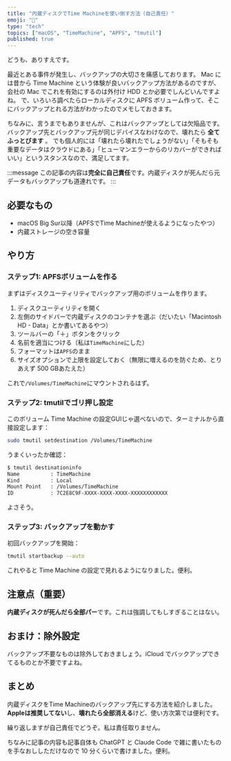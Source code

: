 ```yaml
---
title: "内蔵ディスクでTime Machineを使い倒す方法（自己責任）"
emoji: "💾"
type: "tech"
topics: ["macOS", "TimeMachine", "APFS", "tmutil"]
published: true
---
```


どうも、ありすえです。

最近とある事件が発生し、バックアップの大切さを痛感しております。
Mac には昔から Time Machine という体験が良いバックアップ方法があるのですが、会社の Mac でこれを有効にするのは外付け HDD とか必要でしんどいんですよね。
で、いろいろ調べたらローカルディスクに APFS ボリューム作って、そこにバックアップとれる方法がわかったのでメモしておきます。

ちなみに、言うまでもありませんが、これはバックアップとしては欠陥品です。バックアップ先とバックアップ元が同じデバイスなわけなので、壊れたら **全てふっとびます** 。
でも個人的には「壊れたら壊れたでしょうがない」「そもそも重要なデータはクラウドにある」「ヒューマンエラーからのリカバーができればいい」というスタンスなので、満足してます。

:::message
この記事の内容は**完全に自己責任**です。内蔵ディスクが死んだら元データもバックアップも道連れです。
:::

## 必要なもの

- macOS Big Sur以降（APFSでTime Machineが使えるようになったやつ）
- 内蔵ストレージの空き容量

## やり方

### ステップ1: APFSボリュームを作る

まずはディスクユーティリティでバックアップ用のボリュームを作ります。

1. ディスクユーティリティを開く
2. 左側のサイドバーで内蔵ディスクのコンテナを選ぶ（だいたい「Macintosh HD - Data」とか書いてあるやつ）
3. ツールバーの「＋」ボタンをクリック
4. 名前を適当につける（私は`TimeMachine`にした）
5. フォーマットは`APFS`のまま
6. サイズオプションで上限を設定しておく（無限に増えるのを防ぐため、とりあえず 500 GBあたえた）

これで`/Volumes/TimeMachine`にマウントされるはず。

### ステップ2: tmutilでゴリ押し設定

このボリューム Time Machine の設定GUIじゃ選べないので、ターミナルから直接設定します：

```bash
sudo tmutil setdestination /Volumes/TimeMachine
```

うまくいったか確認：

```bash
$ tmutil destinationinfo
Name          : TimeMachine
Kind          : Local
Mount Point   : /Volumes/TimeMachine
ID            : 7C2E8C9F-XXXX-XXXX-XXXX-XXXXXXXXXXXX
```

よさそう。

### ステップ3: バックアップを動かす

初回バックアップを開始：

```bash
tmutil startbackup --auto
```

これやると Time Machine の設定で見れるようになりました。便利。

## 注意点（重要）

**内蔵ディスクが死んだら全部パー**です。これは強調してもしすぎることはない。

## おまけ：除外設定

バックアップ不要なものは除外しておきましょう。iCloud でバックアップできてるものとか不要ですよね。

## まとめ

内蔵ディスクをTime Machineのバックアップ先にする方法を紹介しました。**Appleは推奨してない**し、**壊れたら全部消える**けど、使い方次第では便利です。

繰り返しますが自己責任でどうぞ。私は責任取りません。

ちなみに記事の内容も記事自体も ChatGPT と Claude Code で雑に書いたものを手なおししただけなので 10 分くらいで書けました。便利。

